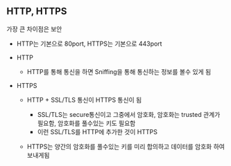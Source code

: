 ## HTTP, HTTPS

가장 큰 차이점은 보안

* HTTP는 기본으로 80port, HTTPS는 기본으로 443port

* HTTP
    * HTTP를 통해 통신을 하면 Sniffing을 통해 통신하는 정보를 볼수 있게 됨

* HTTPS
    * HTTP + SSL/TLS 통신이 HTTPS 통신이 됨
        * SSL/TLS는 secure통신이고 그중에서 암호화, 암호화는 trusted 관계가 필요함, 암호화를 풀수있는 키도 필요함
        * 이런 SSL/TLS를 HTTP에 추가한 것이 HTTPS

    * HTTPS는 양간의 암호화를 풀수있는 키를 미리 합의하고 데이터를 암호화 하여 보내게됨 